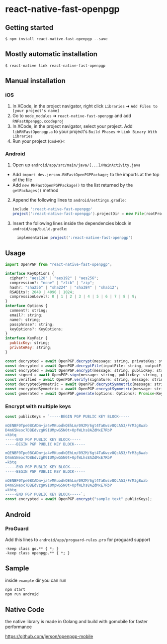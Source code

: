 # react-native-fast-openpgp

## Getting started

`$ npm install react-native-fast-openpgp --save`

## Mostly automatic installation

`$ react-native link react-native-fast-openpgp`

## Manual installation

### iOS

1. In XCode, in the project navigator, right click `Libraries` ➜ `Add Files to [your project's name]`
2. Go to `node_modules` ➜ `react-native-fast-openpgp` and add `RNFastOpenpgp.xcodeproj`
3. In XCode, in the project navigator, select your project. Add `libRNFastOpenpgp.a` to your project's `Build Phases` ➜ `Link Binary With Libraries`
4. Run your project (`Cmd+R`)<

### Android

1. Open up `android/app/src/main/java/[...]/MainActivity.java`

- Add `import dev.jerson.RNFastOpenPGPPackage;` to the imports at the top of the file
- Add `new RNFastOpenPGPPackage()` to the list returned by the `getPackages()` method

2. Append the following lines to `android/settings.gradle`:
   ```groovy
   include ':react-native-fast-openpgp'
   project(':react-native-fast-openpgp').projectDir = new File(rootProject.projectDir, 	'../node_modules/react-native-fast-openpgp/android')
   ```
3. Insert the following lines inside the dependencies block in `android/app/build.gradle`:
   ```groovy
     implementation project(':react-native-fast-openpgp')
   ```

## Usage

```javascript
import OpenPGP from "react-native-fast-openpgp";

interface KeyOptions {
  cipher?: "aes128" | "aes192" | "aes256";
  compression?: "none" | "zlib" | "zip";
  hash?: "sha256" | "sha224" | "sha384" | "sha512";
  RSABits?: 2048 | 4096 | 1024;
  compressionLevel?: 0 | 1 | 2 | 3 | 4 | 5 | 6 | 7 | 8 | 9;
}
interface Options {
  comment?: string;
  email?: string;
  name?: string;
  passphrase?: string;
  keyOptions?: KeyOptions;
}
interface KeyPair {
  publicKey: string;
  privateKey: string;
}

const decrypted = await OpenPGP.decrypt(message: string, privateKey: string, passphrase: string): Promise<string>;
const decrypted = await OpenPGP.decryptFile(inputFile: string, outputFile: string, privateKey: string, passphrase: string): Promise<string>;
const encrypted = await OpenPGP.encrypt(message: string, publicKey: string): Promise<string>;
const signed = await OpenPGP.sign(message: string, publicKey: string, privateKey: string, passphrase: string): Promise<string>;
const verified = await OpenPGP.verify(signature: string, message: string, publicKey: string): Promise<boolean>;
const decryptedSymmetric = await OpenPGP.decryptSymmetric(message: string, passphrase: string, options?: KeyOptions): Promise<string>;
const encryptedSymmetric = await OpenPGP.encryptSymmetric(message: string, passphrase: string, options?: KeyOptions): Promise<string>;
const generated = await OpenPGP.generate(options: Options): Promise<KeyPair>;
```

### Encrypt with multiple keys

```javascript
const publicKeys = `-----BEGIN PGP PUBLIC KEY BLOCK-----

mQENBF0Tpe0BCADm+ja4vMKuodkQEhLm/092M/6gt4TaKwzv8QcA53/FrM3g8wab
D4m65Neoc7DBEdvzgK9IUMpwG5N0t+0pfWLhs8AZdMxE7RbP
=kbtq
-----END PGP PUBLIC KEY BLOCK-----
-----BEGIN PGP PUBLIC KEY BLOCK-----

mQENBF0Tpe0BCADm+ja4vMKuodkQEhLm/092M/6gt4TaKwzv8QcA53/FrM3g8wab
D4m65Neoc7DBEdvzgK9IUMpwG5N0t+0pfWLhs8AZdMxE7RbP
=kbtq
-----END PGP PUBLIC KEY BLOCK-----
-----BEGIN PGP PUBLIC KEY BLOCK-----

mQENBF0Tpe0BCADm+ja4vMKuodkQEhLm/092M/6gt4TaKwzv8QcA53/FrM3g8wab
D4m65Neoc7DBEdvzgK9IUMpwG5N0t+0pfWLhs8AZdMxE7RbP
=kbtq
-----END PGP PUBLIC KEY BLOCK-----`;
const encrypted = await OpenPGP.encrypt("sample text" publicKeys);
```

## Android
### ProGuard

Add this lines to `android/app/proguard-rules.pro` for proguard support

```proguard
-keep class go.** { *; }
-keep class openpgp.** { *; }
```

## Sample

inside `example` dir you can run

```bash
npm start
npm run android
```

## Native Code

the native library is made in Golang and build with gomobile for faster performance

<https://github.com/jerson/openpgp-mobile>
